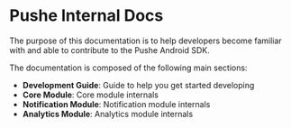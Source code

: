 # Pushe Internal Docs

The purpose of this documentation is to help developers become familiar with and able to contribute to the Pushe Android SDK.

The documentation is composed of the following main sections:

- **Development Guide**: Guide to help you get started developing
- **Core Module**: Core module internals
- **Notification Module**: Notification module internals
- **Analytics Module**: Analytics module internals



